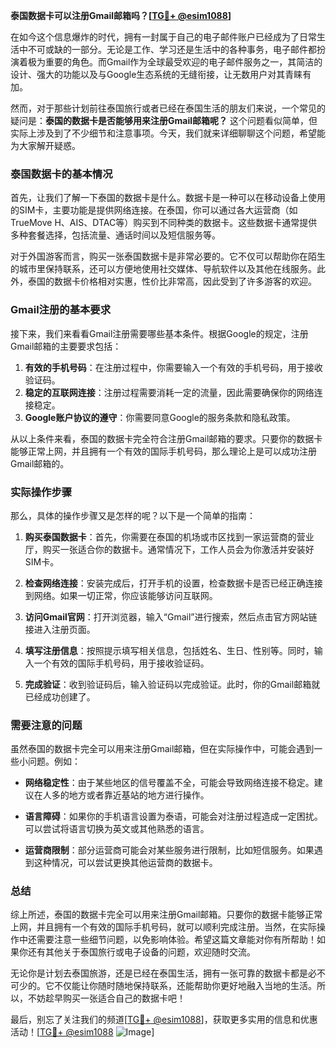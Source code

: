**泰国数据卡可以注册Gmail邮箱吗？[[TG💪+ @esim1088](https://t.me/s/esim1088)]**

在如今这个信息爆炸的时代，拥有一封属于自己的电子邮件账户已经成为了日常生活中不可或缺的一部分。无论是工作、学习还是生活中的各种事务，电子邮件都扮演着极为重要的角色。而Gmail作为全球最受欢迎的电子邮件服务之一，其简洁的设计、强大的功能以及与Google生态系统的无缝衔接，让无数用户对其青睐有加。

然而，对于那些计划前往泰国旅行或者已经在泰国生活的朋友们来说，一个常见的疑问是：**泰国的数据卡是否能够用来注册Gmail邮箱呢？** 这个问题看似简单，但实际上涉及到了不少细节和注意事项。今天，我们就来详细聊聊这个问题，希望能为大家解开疑惑。

### 泰国数据卡的基本情况

首先，让我们了解一下泰国的数据卡是什么。数据卡是一种可以在移动设备上使用的SIM卡，主要功能是提供网络连接。在泰国，你可以通过各大运营商（如TrueMove H、AIS、DTAC等）购买到不同种类的数据卡。这些数据卡通常提供多种套餐选择，包括流量、通话时间以及短信服务等。

对于外国游客而言，购买一张泰国数据卡是非常必要的。它不仅可以帮助你在陌生的城市里保持联系，还可以方便地使用社交媒体、导航软件以及其他在线服务。此外，泰国的数据卡价格相对实惠，性价比非常高，因此受到了许多游客的欢迎。

### Gmail注册的基本要求

接下来，我们来看看Gmail注册需要哪些基本条件。根据Google的规定，注册Gmail邮箱的主要要求包括：

1. **有效的手机号码**：在注册过程中，你需要输入一个有效的手机号码，用于接收验证码。
2. **稳定的互联网连接**：注册过程需要消耗一定的流量，因此需要确保你的网络连接稳定。
3. **Google账户协议的遵守**：你需要同意Google的服务条款和隐私政策。

从以上条件来看，泰国的数据卡完全符合注册Gmail邮箱的要求。只要你的数据卡能够正常上网，并且拥有一个有效的国际手机号码，那么理论上是可以成功注册Gmail邮箱的。

### 实际操作步骤

那么，具体的操作步骤又是怎样的呢？以下是一个简单的指南：

1. **购买泰国数据卡**：首先，你需要在泰国的机场或市区找到一家运营商的营业厅，购买一张适合你的数据卡。通常情况下，工作人员会为你激活并安装好SIM卡。
   
2. **检查网络连接**：安装完成后，打开手机的设置，检查数据卡是否已经正确连接到网络。如果一切正常，你应该能够访问互联网。

3. **访问Gmail官网**：打开浏览器，输入“Gmail”进行搜索，然后点击官方网站链接进入注册页面。

4. **填写注册信息**：按照提示填写相关信息，包括姓名、生日、性别等。同时，输入一个有效的国际手机号码，用于接收验证码。

5. **完成验证**：收到验证码后，输入验证码以完成验证。此时，你的Gmail邮箱就已经成功创建了。

### 需要注意的问题

虽然泰国的数据卡完全可以用来注册Gmail邮箱，但在实际操作中，可能会遇到一些小问题。例如：

- **网络稳定性**：由于某些地区的信号覆盖不全，可能会导致网络连接不稳定。建议在人多的地方或者靠近基站的地方进行操作。
  
- **语言障碍**：如果你的手机语言设置为泰语，可能会对注册过程造成一定困扰。可以尝试将语言切换为英文或其他熟悉的语言。

- **运营商限制**：部分运营商可能会对某些服务进行限制，比如短信服务。如果遇到这种情况，可以尝试更换其他运营商的数据卡。

### 总结

综上所述，泰国的数据卡完全可以用来注册Gmail邮箱。只要你的数据卡能够正常上网，并且拥有一个有效的国际手机号码，就可以顺利完成注册。当然，在实际操作中还需要注意一些细节问题，以免影响体验。希望这篇文章能对你有所帮助！如果你还有其他关于泰国旅行或电子设备的问题，欢迎随时交流。

无论你是计划去泰国旅游，还是已经在泰国生活，拥有一张可靠的数据卡都是必不可少的。它不仅能让你随时随地保持联系，还能帮助你更好地融入当地的生活。所以，不妨趁早购买一张适合自己的数据卡吧！

最后，别忘了关注我们的频道[[TG💪+ @esim1088](https://t.me/s/esim1088)]，获取更多实用的信息和优惠活动！[[TG💪+ @esim1088](https://t.me/s/esim1088) ![Image](https://i.postimg.cc/4NQfJmqS/Snipaste-2025-05-13-00-14-12.png)]
